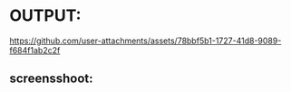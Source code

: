 









# OUTPUT:


https://github.com/user-attachments/assets/78bbf5b1-1727-41d8-9089-f684f1ab2c2f


## screensshoot:


